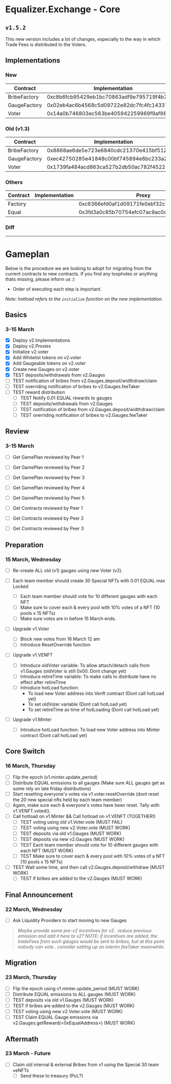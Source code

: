 # Equalizer.Exchange - Core

## `v1.5.2`
This new version includes a lot of changes, especially to the way in which Trade Fees is distributed to the Voters.

## Implementations
### New

Contract | Implementation | Proxy
---- | ---- | ----
BribeFactory | 0xc8b6fcb95429eb1bc70863adf9e795719f4b7d79 | 0x58be1f04029ffdccbd34919fe0118cd207d746b0
GaugeFactory | 0x02eb4ac6b4568c5d09722e82dc7fc4fc143378ba | 0xeb1a19ec6fba3de2abdeeef0cd40d44f65362482
Voter | 0x14a0b746803ec563be405942259969f9af985c20 | 0x5b30731f72cfab189776d7263b0db92ec8e921cf


### Old (v1.3)

Contract | Implementation | Proxy
---- | ---- | ----
BribeFactory | 0x8868ae6de5e723e6840cdc21370e415bf5123684 | 0x5d4589bba42df0c53bbcb7ec59160de64b9d4308
GaugeFactory | 0xec42750285e41848c00bf745894e8bc233a264c6 | 0xc8be3d680e31187a94b47119c5b2b095ce2be578
Voter | 0x1739fa484acd863ca527b2db50ac782f4522210b | 0x4bebEB8188aEF8287f9a7d1E4f01d76cBE060d5b

### Others

Contract | Implementation | Proxy
---- | ---- | ----
Factory | | 0xc6366efd0af1d09171fe0ebf32c7943bb310832a
Equal | | 0x3fd3a0c85b70754efc07ac9ac0cbbdce664865a6


### Diff


----


# Gameplan
Below is the procedure we are looking to adopt for migrating from the current contracts to new contracts. If you find any loopholes or anything thats missing, please inform us :)
- Order of executing each step is important.

*Note: hotload refers to the `initialize` function on the new implementation.*

## Basics
### 3-15 March

- [x] Deploy v2.Implementations
- [x] Deploy v2.Proxies
- [x] Initialize v2.voter
- [x] Add Whitelist tokens on v2.voter
- [x] Add Gaugeable tokens on v2.voter
- [x] Create new Gauges on v2.voter
- [x] TEST deposits/withdrawals from v2.Gauges
- [ ] TEST notification of bribes from v2.Gauges.deposit/widthdraw/claim
- [ ] TEST overriding notification of bribes to v2.Gauges.feeTaker
- [ ] TEST reward distribution
	- [ ] TEST Notify 0.01 EQUAL rewards to gauges
	- [ ] TEST deposits/withdrawals from v2.Gauges
	- [ ] TEST notification of bribes from v2.Gauges.deposit/widthdraw/claim
	- [ ] TEST overriding notification of bribes to v2.Gauges.feeTaker

## Review
### 3-15 March

- [ ] Get GamePlan reviewed by Peer 1
- [ ] Get GamePlan reviewed by Peer 2
- [ ] Get GamePlan reviewed by Peer 3
- [ ] Get GamePlan reviewed by Peer 4
- [ ] Get GamePlan reviewed by Peer 5
- [ ] Get Contracts reviewed by Peer 1
- [ ] Get Contracts reviewed by Peer 2
- [ ] Get Contracts reviewed by Peer 3


## Preparation
### 15 March, Wednesday

- [ ] Re-create ALL old (v1) gauges using new Voter (v2).

- [ ] Each team member should create 30 Special NFTs with 0.01 EQUAL max Locked
	- [ ] Each team member should vote for 10 different gauges with each NFT
	- [ ] Make sure to cover each & every pool with 10% votes of a NFT (10 pools x 15 NFTs)
	- [ ] Make sure votes are in before 15 March ends.
- [ ] Upgrade v1.Voter
	- [ ] Block new votes from 16 March 12 am
	- [ ] Introduce ResetOverride function
- [ ] Upgrade v1.VENFT
	- [ ] Introduce oldVoter variable: To allow attach/detach calls from v1.Gauges (oldVoter is still 0x00. Dont change yet)
	- [ ] Introduce retireTime variable: To make calls to distribute have no effect after retireTime
	- [ ] Introduce hotLoad function:
		- To load new Voter address into Venft contract (Dont call hotLoad yet)
		- To set oldVoter variable (Dont call hotLoad yet)
		- To set retireTime as time of hotLoading (Dont call hotLoad yet)
- [ ] Upgrade v1.Minter
	- [ ] Introduce hotLoad function: To load new Voter address into Minter contract (Dont call hotLoad yet)


## Core Switch
### 16 March, Thursday

- [ ] Flip the epoch (v1.minter.update_period)
- [ ] Distribute EQUAL emissions to all gauges (Make sure ALL gauges get as some rely on late friday distributions)
- [ ] Start resetting everyone's votes via v1.voter.resetOverride (dont reset the 20 new special nfts held by each team member)
- [ ] Again, make sure each & everyone's votes have been reset. Tally with v1.VENFT.voted(<id>).
- [ ] Call hotload on v1.Minter && Call hotload on v1.VENFT (TOGETHER!)
	- [ ] TEST voting using old v1.Voter.vote (MUST FAIL)
	- [ ] TEST voting using new v2.Voter.vote (MUST WORK)
	- [ ] TEST deposits via old v1.Gauges (MUST WORK)
	- [ ] TEST deposits via new v2.Gauges (MUST WORK)
	- [ ] TEST Each team member should vote for 10 different gauges with each NFT (MUST WORK)
	- [ ] TEST Make sure to cover each & every pool with 10% votes of a NFT (10 pools x 15 NFTs)
- [ ] TEST Wait some time, and then call v2.Gauges.deposit/withdraw (MUST WORK)
	- [ ] TEST if bribes are added to the v2.Gauges (MUST WORK)

## Final Announcement
### 22 March, Wednesday

- [ ] Ask Liquidity Providers to start moving to new Gauges
> *Maybe provide some pre-v2 incentives for v2.. reduce previous emission and add it here to v2? NOTE: if incentives are added, the tradeFees from such gauges would be sent to bribes, but at this point nobody can vote.. consider setting up an interim feeTaker meanwhile.*

## Migration
### 23 March, Thursday

- [ ] Flip the epoch using v1.minter.update_period (MUST WORK)
- [ ] Distribute EQUAL emissions to ALL gauges (MUST WORK)
- [ ] TEST deposits via old v1.Gauges (MUST WORK)
- [ ] TEST if bribes are added to the v2.Gauges (MUST WORK)
- [ ] TEST voting using new v2.Voter.vote (MUST WORK)
- [ ] TEST Claim EQUAL Gauge emissions via v2.Gauges.getReward(<0xEqualAddress>) (MUST WORK)

## Aftermath
### 23 March - Future

- [ ] Claim old internal & external Bribes from v1 using the Special 30 team veNFTs
	- [ ] Send these to treasury (PoL?)